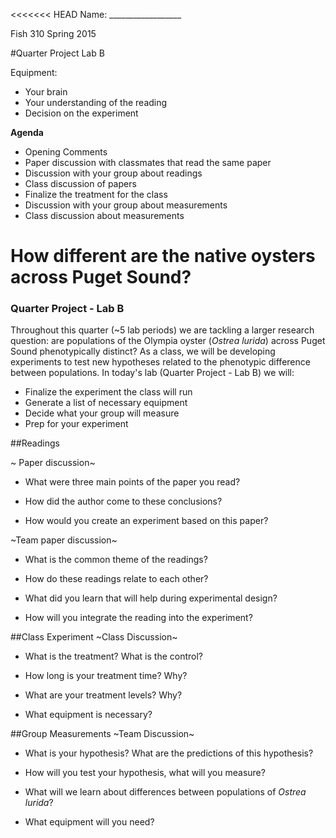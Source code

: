 <<<<<<< HEAD
Name: __________________

Fish 310 Spring 2015

#Quarter Project Lab B

Equipment:

- Your brain
- Your understanding of the reading
- Decision on the experiment

**Agenda**

- Opening Comments
- Paper discussion with classmates that read the same paper
- Discussion with your group about readings
- Class discussion of papers
- Finalize the treatment for the class
- Discussion with your group about measurements
- Class discussion about measurements

# How different are the native oysters across Puget Sound?
### Quarter Project - Lab B

Throughout this quarter (~5 lab periods) we are tackling a larger research question: are populations of the Olympia oyster (_Ostrea lurida_) across Puget Sound phenotypically  distinct? As a class, we will be developing experiments to test new hypotheses related to the phenotypic difference between populations.  In today's lab (Quarter Project - Lab B) we will: 

- Finalize the experiment the class will run
- Generate a list of necessary equipment
- Decide what your group will measure
- Prep for your experiment


##Readings

~ Paper discussion~

- What were three main points of the paper you read?

- How did the author come to these conclusions? 

- How would you create an experiment based on this paper?

~Team paper discussion~

- What is the common theme of the readings?

- How do these readings relate to each other?

- What did you learn that will help during experimental design?

- How will you integrate the reading into the experiment?

##Class Experiment
~Class Discussion~
- What is the treatment? What is the control?

- How long is your treatment time?  Why?

- What are your treatment levels? Why?

- What equipment is necessary? 

##Group Measurements
~Team Discussion~

- What is your hypothesis? What are the predictions of this hypothesis?

- How will you test your hypothesis, what will you measure?

- What will we learn about differences between populations of _Ostrea lurida_?

- What equipment will you need?
